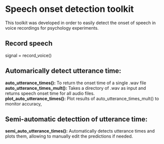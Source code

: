 # Speech onset detection toolkit
This toolkit was developed in order to easily detect the onset of speech in voice recordings for psychology experiments.

## Record speech
signal = record_voice()


## Automarically detect utterance time:
**auto_utterance_times():** To return the onset time of a single .wav file <br>
**auto_utterance_times_mult():** Takes a directory of .wav as input and returns speech onset time for all audio files.<br>
**plot_auto_utterance_times():** Plot results of auto_utterance_times_mult() to monitor accuracy,

## Semi-automatic detecttion of utterance time:
**semi_auto_utterance_times():** Automatically detects utterance times and plots them, allowing to manually edit the predictions if needed.



